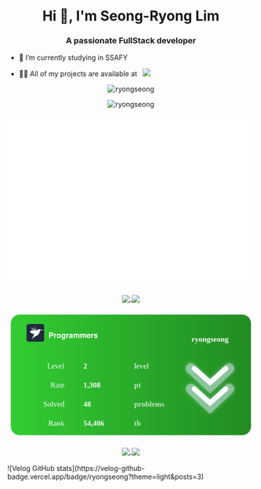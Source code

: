 <h1 align="center">Hi 👋, I'm Seong-Ryong Lim</h1>
<h3 align="center">A passionate FullStack developer</h3>

- 🌱 I’m currently studying in SSAFY

- 👨‍💻 All of my projects are available at &nbsp; <a href="https://nebulous-visor-f4e.notion.site/Portfolio-1f44db7ba7ba8057a80fc07ec3b42c95?pvs=4"><img src="https://img.shields.io/badge/Notion-000000?style=for-the-badge&logo=notion&logoColor=white" /></a>

<div align="center">
   <img src="https://komarev.com/ghpvc/?username=ryongseong&label=Welcome&color=0e75b6&style=for-the-badge" alt="ryongseong" />
</div>

<p align="center">
   <img src="https://github-profile-trophy.vercel.app/?username=ryongseong&title=MultiLanguage,Commits,PullRequest,Repositories,Experience,Followers&theme=monokai&margin-w=15&no-bg=true&no-frame=true" alt="ryongseong" />
</p>

<p align="center"><img src="/metrics.plugin.isocalendar.fullyear.svg" alt="Metrics" width="600"></p>

<div align='center'>
   <a href="https://solved.ac/xmssnsk">
      <img align='center' src="http://mazassumnida.wtf/api/v2/generate_badge?boj=xmssnsk&theme=dark"/>
   </a>
   <a href="https://solved.ac/ryongseong_dev">
      <img align='center' src="http://mazassumnida.wtf/api/v2/generate_badge?boj=ryongseong_dev&theme=dark"/>
   </a>
</div>
<br />
<div align='center'>
   <img align='center' src="https://raw.githubusercontent.com/ryongseong/programmers-stats/main/output/result.svg"/> 
</div>
<br />
<div align='center'>
   <a href="https://github.com/ryongseong/github-stats">
      <img align='center' src="https://github.com/ryongseong/github-stats-transparent/blob/output/generated/overview.svg"/>
      <img align='center' src="https://github.com/ryongseong/github-stats-transparent/blob/output/generated/languages.svg"/>
   </a>
</div>
<br />
<div>
   ![Velog GitHub stats](https://velog-github-badge.vercel.app/badge/ryongseong?theme=light&posts=3)
</div>
